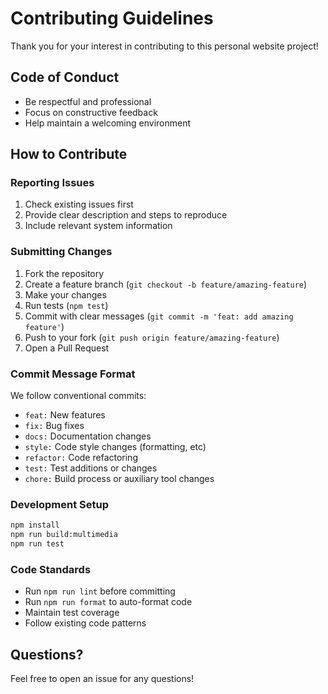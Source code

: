 # Contributing Guidelines

Thank you for your interest in contributing to this personal website project!

## Code of Conduct

- Be respectful and professional
- Focus on constructive feedback
- Help maintain a welcoming environment

## How to Contribute

### Reporting Issues
1. Check existing issues first
2. Provide clear description and steps to reproduce
3. Include relevant system information

### Submitting Changes
1. Fork the repository
2. Create a feature branch (`git checkout -b feature/amazing-feature`)
3. Make your changes
4. Run tests (`npm test`)
5. Commit with clear messages (`git commit -m 'feat: add amazing feature'`)
6. Push to your fork (`git push origin feature/amazing-feature`)
7. Open a Pull Request

### Commit Message Format
We follow conventional commits:
- `feat:` New features
- `fix:` Bug fixes
- `docs:` Documentation changes
- `style:` Code style changes (formatting, etc)
- `refactor:` Code refactoring
- `test:` Test additions or changes
- `chore:` Build process or auxiliary tool changes

### Development Setup
```bash
npm install
npm run build:multimedia
npm run test
```

### Code Standards
- Run `npm run lint` before committing
- Run `npm run format` to auto-format code
- Maintain test coverage
- Follow existing code patterns

## Questions?
Feel free to open an issue for any questions! 
